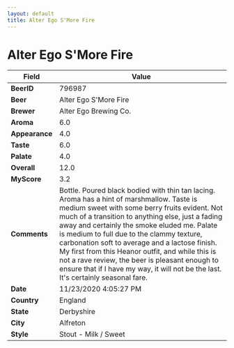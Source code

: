 ```yaml
---
layout: default
title: Alter Ego S'More Fire
---
```


# Alter Ego S'More Fire

| Field         | Value     |
|---------------|-----------|
| **BeerID** | 796987 |
| **Beer** | Alter Ego S'More Fire |
| **Brewer** | Alter Ego Brewing Co. |
| **Aroma** | 6.0 |
| **Appearance** | 4.0 |
| **Taste** | 6.0 |
| **Palate** | 4.0 |
| **Overall** | 12.0 |
| **MyScore** | 3.2 |
| **Comments** | Bottle. Poured black bodied with thin tan lacing. Aroma has a hint of marshmallow. Taste is medium sweet with some berry fruits evident. Not much of a transition to anything else, just a fading away and certainly the smoke eluded me. Palate is medium to full due to the clammy texture, carbonation soft to average and a lactose finish. My first from this Heanor outfit, and while this is not a rave review, the beer is pleasant enough to ensure that if I have my way, it will not be the last. It's certainly seasonal fare. |
| **Date** | 11/23/2020 4:05:27 PM |
| **Country** | England |
| **State** | Derbyshire |
| **City** | Alfreton |
| **Style** | Stout - Milk / Sweet |
